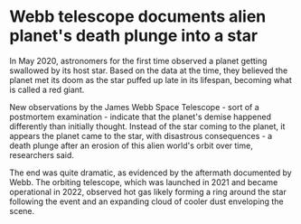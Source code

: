 # Webb telescope documents alien planet's death plunge into a star

In May 2020, astronomers for the first time observed a planet getting swallowed by its host star. Based on the data at the time, they believed the planet met its doom as the star puffed up late in its lifespan, becoming what is called a red giant.

New observations by the James Webb Space Telescope - sort of a postmortem examination - indicate that the planet's demise happened differently than initially thought. Instead of the star coming to the planet, it appears the planet came to the star, with disastrous consequences - a death plunge after an erosion of this alien world's orbit over time, researchers said.

The end was quite dramatic, as evidenced by the aftermath documented by Webb. The orbiting telescope, which was launched in 2021 and became operational in 2022, observed hot gas likely forming a ring around the star following the event and an expanding cloud of cooler dust enveloping the scene.
